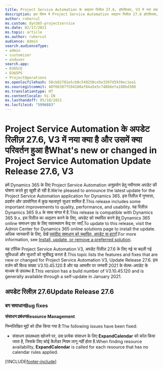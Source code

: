 ```yaml
---
title: Project Service Automation के अद्यतन रिलीज़ 27.6, हॉटफ़िक्स, V3 में नया क्या है और उसमें क्या परिवर्तन हुआ है
description: इस विषय में Project Service Automation अद्यतन रिलीज़ 27.6 हॉटफ़िक्स, V3 में उपलब्ध सुविधाएँ और सुधार सूचीबद्ध किए गए हैं.
author: ruhercul
ms.custom: dyn365-projectservice
ms.date: 02/17/2021
ms.topic: article
ms.author: ruhercul
audience: Admin
search.audienceType:
- admin
- customizer
- enduser
search.app:
- D365CE
- D365PS
- ProjectOperations
ms.openlocfilehash: 58cb82701e5cb8c549250ce5e3397d5939ec1ea1
ms.sourcegitcommit: 40f68387f594180af64a5e5c748b6efa188bd300
ms.translationtype: HT
ms.contentlocale: hi-IN
ms.lasthandoff: 05/10/2021
ms.locfileid: "5996883"
---
```

# <a name="whats-new-or-changed-in-project-service-automation-update-release-276-v3"></a><span data-ttu-id="f0a0e-103">Project Service Automation के अपडेट रिलीज़ 27.6, V3 में नया क्या है और उसमें क्या परिवर्तन हुआ है</span><span class="sxs-lookup"><span data-stu-id="f0a0e-103">What's new or changed in Project Service Automation Update Release 27.6, V3</span></span>

<span data-ttu-id="f0a0e-104">हमें Dynamics 365 के लिए Project Service Automation अनुप्रयोग हेतु नवीनतम अपडेट की घोषणा करते हुए खुशी हो रही है.</span><span class="sxs-lookup"><span data-stu-id="f0a0e-104">We’re pleased to announce the latest update for the Project Service Automation application for Dynamics 365.</span></span> <span data-ttu-id="f0a0e-105">इस रिलीज़ में गुणवत्ता, प्रदर्शन और उपयोगिता में कुछ महत्वपूर्ण सुधार शामिल हैं.</span><span class="sxs-lookup"><span data-stu-id="f0a0e-105">This release includes some important improvements to quality, performance, and usability.</span></span> <span data-ttu-id="f0a0e-106">यह रिलीज़ Dynamics 365 9.x के साथ संगत में है.</span><span class="sxs-lookup"><span data-stu-id="f0a0e-106">This release is compatible with Dynamics 365 9.x.</span></span> <span data-ttu-id="f0a0e-107">इस रिलीज़ का अद्यतन करने के लिए, अपडेट को स्थापित करने हेतु Dynamics 365 online समाधन पृष्ठ के लिए व्यवस्थापन केंद्र पर जाएँ.</span><span class="sxs-lookup"><span data-stu-id="f0a0e-107">To update to this release, visit the Admin Center for Dynamics 365 online solutions page to install the update.</span></span> <span data-ttu-id="f0a0e-108">अधिक जानकारी के लिए, देखें [पसंदीदा समाधान को स्थापित, अपडेट या हटाएँ](/power-platform/admin/install-remove-preferred-solution).</span><span class="sxs-lookup"><span data-stu-id="f0a0e-108">For more information, see [Install, update, or remove a preferred solution](/power-platform/admin/install-remove-preferred-solution).</span></span>

<span data-ttu-id="f0a0e-109">यह टॉपिक Project Service Automation V3, अपडेट रिलीज़ 27.6 के लिए नई या बदली गई सुविधाओं और सुधारों को सूचीबद्ध करता है.</span><span class="sxs-lookup"><span data-stu-id="f0a0e-109">This topic lists the features and fixes that are new or changed for Project Service Automation V3, Update Release 27.6.</span></span> <span data-ttu-id="f0a0e-110">इस वर्ज़न की बिल्ड संख्या V3.10.45.120 है और यह आमतौर पर जनवरी 2021 के सेल्फ-अपडेट के माध्यम से उपलब्ध है.</span><span class="sxs-lookup"><span data-stu-id="f0a0e-110">This version has a build number of V3.10.45.120 and is generally available through a self-update in January 2021.</span></span>

## <a name="update-release-276"></a><span data-ttu-id="f0a0e-111">अपडेट रिलीज़ 27.6</span><span class="sxs-lookup"><span data-stu-id="f0a0e-111">Update Release 27.6</span></span>

### <a name="bug-fixes"></a><span data-ttu-id="f0a0e-112">बग समाधान</span><span class="sxs-lookup"><span data-stu-id="f0a0e-112">Bug fixes</span></span>


<span data-ttu-id="f0a0e-113">**संसाधन प्रबंधन**</span><span class="sxs-lookup"><span data-stu-id="f0a0e-113">**Resource Management**</span></span>

<span data-ttu-id="f0a0e-114">निम्नलिखित मुद्दों को ठीक किया गया है:</span><span class="sxs-lookup"><span data-stu-id="f0a0e-114">The following issues have been fixed:</span></span>

- <span data-ttu-id="f0a0e-115">संसाधन उपलब्धता खोजने पर, उस प्रत्येक संसाधन के लिए **ExpandCalendar** को कॉल किया जाता है, जिसके लिए कोई कैलेंडर नियम लागू नहीं होता है.</span><span class="sxs-lookup"><span data-stu-id="f0a0e-115">When finding resource availability, **ExpandCalendar** is called for each resource that has no calendar rules applied.</span></span>


[!INCLUDE[footer-include](../includes/footer-banner.md)]